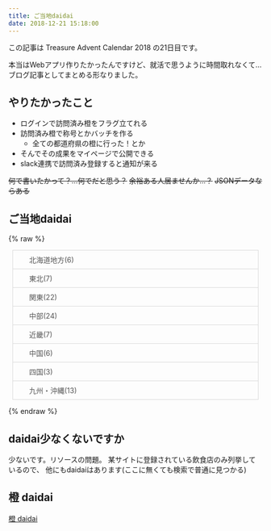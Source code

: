 ```yaml
---
title: ご当地daidai
date: 2018-12-21 15:18:00
---
```

この記事は Treasure Advent Calendar 2018 の21日目です。

本当はWebアプリ作りたかったんですけど、就活で思うように時間取れなくて…
ブログ記事としてまとめる形なりました。

## やりたかったこと
- ログインで訪問済み橙をフラグ立てれる
- 訪問済み橙で称号とかバッチを作る
	- 全ての都道府県の橙に行った！とか
- そんでその成果をマイページで公開できる
- slack連携で訪問済み登録すると通知が来る

~~何で書いたかって？…何でだと思う？~~
~~余裕ある人居ませんか…？~~
~~JSONデータならある~~

## ご当地daidai

{% raw %}

<style>
.post-content>ul.daidai-list,.post-content>ul.daidai-list ul{padding-left:0;}
.post-content>ul.daidai-list li:before{display:none;}
.daidai-list *{margin:0;padding:0;}
.oc-list{list-style-type:none;margin:.5rem!important;border:1px solid #d9d9d9;}
.oc-list>li{color:#555;}
.oc-list>li>ul{transition:all .3s ease;display:none;}
.oc-list-title{padding:.5rem;border:0px solid #d9d9d9;border-top-width:1px;cursor:pointer;}
.oc-list-title:hover{background-color:#f9f9f9;text-decoration:underline;}
.oc-list-title{position:relative;top:0;left:0;padding-left:2rem;}
.oc-list-title:before{content:"";display:block;position:absolute;top:50%;left:.5rem;transform:translateY(-50%);width:16px;height:16px;background:transparent url("{% endraw %}{% asset_path acc.svg %}{% raw %}") no-repeat;background-size:contain;transition:all .3s ease;}
.oc-list-title.visible:before{transform:translateY(-50%) rotateZ(90deg);}
.oc-list>li:first-child>.oc-list-title{border-top-width:0;}
.oc-list>li>ul.visible{display:block;}
.oc-list-title.visible{border-bottom-width:1px;}
.daidai-list,.daidai-list ul{list-style-type:none;padding-left:0;}
li.daidai:nth-child(odd){background-color:#fff9f0;}
.daidai{position:relative;top:0;left:0;min-height:10rem;padding:1rem;padding-left:12rem;}
.daidai .name{font-size:1.3rem;color:#e70;font-weight:bold;}
.daidai .yomi{font-size:.8rem;color:#aaa;}
.daidai .pict{position:absolute;top:1rem;left:1rem;width:10rem;height:10rem;}
.daidai .pict.aimg{background-size:cover;background-position:center center;}
.daidai .pict.bimg{background-color:#ddd;color:#999;font-size:1.3rem;text-align:center;line-height:10rem;}
.daidai .pict.bimg:after{content:"no image";}
.daidai .tel,.daidai .address{font-size:.8rem;}
.daidai .address a{color:#e70;text-decoration:underline;}
.daidai .address a:hover{color:#f80;}
.daidai .genre{display:flex;flex-wrap:wrap;}
.daidai .genre>li:first-child{margin-left:0;}
.daidai .genre>li{display:block;background-color:#0a6;color:#fff;padding:.1em .4em;margin:.2em;border-radius:.2em;}
@media screen and (max-width:30rem)  {
.daidai{padding-left:1rem;}
.daidai .pict{position:static;width:100%;}
}
</style>
</head>
<body>
<ul class="oc-list daidai-list">
	<li><div class="oc-list-title">北海道地方(6)</div>
		<ul class="oc-list">
			<li><div class="oc-list-title">北海道(6)</div>
				<ul>
					<li class="daidai">
						<p class="pict bimg"></p>
						<p class="name">スパイス&amp;ラーメン 橙 オレンジ</p>
						<p class="yomi">スパイスアンドラーメンオレンジ</p>
						<p class="address"><a href="https://maps.google.co.jp/maps?q=%E5%8C%97%E6%B5%B7%E9%81%93%E6%9C%AD%E5%B9%8C%E5%B8%82%E6%9D%B1%E5%8C%BA%20%E6%9D%B1%E8%8B%97%E7%A9%82%E5%85%AD%E6%9D%A12-13-2%20%E3%82%B0%E3%83%A9%E3%83%B3%E3%83%89%E3%83%9E%E3%83%B3%E3%82%B7%E3%83%A7%E3%83%B31F%E3%80%80%E3%82%B9%E3%83%91%E3%82%A4%E3%82%B9%26%E3%83%A9%E3%83%BC%E3%83%A1%E3%83%B3%20%E6%A9%99%20%E3%82%AA%E3%83%AC%E3%83%B3%E3%82%B8">北海道札幌市東区 東苗穂六条2-13-2 グランドマンション1F</a></p>
						<p class="tel">090-3018-5029</p>
						<ul class="genre">
							<li>ラーメン</li>
						</ul>
					</li>
					<li class="daidai">
						<p class="pict aimg" style="background-image:url('https://uds.gnst.jp/rest/img/8556fzey0000/s_0056.jpg')"></p>
						<p class="name">橙台 本店</p>
						<p class="yomi">ダイダイ ホンテン</p>
						<p class="address"><a href="https://maps.google.co.jp/maps?q=%E5%8C%97%E6%B5%B7%E9%81%93%E6%9C%AD%E5%B9%8C%E5%B8%82%E4%B8%AD%E5%A4%AE%E5%8C%BA%E5%8D%974%E6%9D%A1%E8%A5%BF2%20%E3%83%80%E3%82%A4%E3%83%A1%E3%83%83%E3%82%AF%E3%82%B9%E4%BA%94%E7%95%AA%E9%A4%A8%E3%83%93%E3%83%AB5F%E3%80%80%E6%A9%99%E5%8F%B0%20%E6%9C%AC%E5%BA%97">北海道札幌市中央区南4条西2 ダイメックス五番館ビル5F</a></p>
						<p class="tel">011-552-0008</p>
						<ul class="genre">
							<li>中華料理</li>
							<li>西洋各国料理</li>
							<li>居酒屋、ビアホール</li>
						</ul>
					</li>
					<li class="daidai">
						<p class="pict bimg"></p>
						<p class="name">橙</p>
						<p class="yomi">ダイダイ</p>
						<p class="address"><a href="https://maps.google.co.jp/maps?q=%E5%8C%97%E6%B5%B7%E9%81%93%E5%BA%83%E5%B0%BE%E9%83%A1%E5%A4%A7%E6%A8%B9%E7%94%BA%EF%BC%91%E6%9D%A1%E9%80%9A%EF%BC%92%EF%BC%98%E3%80%80%E6%A9%99">北海道広尾郡大樹町１条通２８</a></p>
						<p class="tel">01558-8-7273</p>
						<ul class="genre">
							<li>日本料理</li>
							<li>和食（その他）</li>
						</ul>
					</li>
					<li class="daidai">
						<p class="pict bimg"></p>
						<p class="name">カフェ橙</p>
						<p class="yomi">カフェダイダイ</p>
						<p class="address"><a href="https://maps.google.co.jp/maps?q=%E5%8C%97%E6%B5%B7%E9%81%93%E5%BA%83%E5%B0%BE%E9%83%A1%E5%A4%A7%E6%A8%B9%E7%94%BA%E5%AD%97%E6%99%A9%E6%88%90%EF%BC%92%EF%BC%97%EF%BC%94%E2%88%92%EF%BC%92%E3%80%80%E3%82%AB%E3%83%95%E3%82%A7%E6%A9%99">北海道広尾郡大樹町字晩成２７４−２</a></p>
						<p class="tel">01558-7-8008</p>
						<ul class="genre">
							<li>カフェ</li>
							<li>喫茶店</li>
						</ul>
					</li>
					<li class="daidai">
						<p class="pict bimg"></p>
						<p class="name">橙ヤ東光店</p>
						<p class="yomi">ダイダイヤトウコウテン</p>
						<p class="address"><a href="https://maps.google.co.jp/maps?q=%E5%8C%97%E6%B5%B7%E9%81%93%E6%97%AD%E5%B7%9D%E5%B8%82%E6%9D%B1%E5%85%89%EF%BC%96%E6%9D%A1%EF%BC%91%E4%B8%81%E7%9B%AE%EF%BC%93%E2%88%92%EF%BC%98%E3%80%80%E6%A9%99%E3%83%A4%E6%9D%B1%E5%85%89%E5%BA%97">北海道旭川市東光６条１丁目３−８</a></p>
						<p class="tel">0166-34-8665</p>
						<ul class="genre">
							<li>ラーメン</li>
						</ul>
					</li>
					<li class="daidai">
						<p class="pict bimg"></p>
						<p class="name">橙ヤ札幌伏古店</p>
						<p class="yomi">ダイダイヤサッポロフシコテン</p>
						<p class="address"><a href="https://maps.google.co.jp/maps?q=%E5%8C%97%E6%B5%B7%E9%81%93%E6%9C%AD%E5%B9%8C%E5%B8%82%E6%9D%B1%E5%8C%BA%E4%BC%8F%E5%8F%A4%EF%BC%92%E6%9D%A1%EF%BC%93%E4%B8%81%E7%9B%AE%EF%BC%93%E2%88%92%EF%BC%91%EF%BC%90%E3%80%80%E6%A9%99%E3%83%A4%E6%9C%AD%E5%B9%8C%E4%BC%8F%E5%8F%A4%E5%BA%97">北海道札幌市東区伏古２条３丁目３−１０</a></p>
						<p class="tel">011-789-3737</p>
						<ul class="genre">
							<li>ラーメン</li>
						</ul>
					</li>
				</ul>
			</li>
		</ul>
	</li>
	<li><div class="oc-list-title">東北(7)</div>
		<ul class="oc-list">
			<li><div class="oc-list-title">青森県(3)</div>
				<ul>
					<li class="daidai">
						<p class="pict bimg"></p>
						<p class="name">オレンジ（橙）</p>
						<p class="yomi">オレンジ</p>
						<p class="address"><a href="https://maps.google.co.jp/maps?q=%E9%9D%92%E6%A3%AE%E7%9C%8C%E5%B9%B3%E5%B7%9D%E5%B8%82%E6%9F%8F%E6%9C%A8%E7%94%BA%E8%97%A4%E5%B1%B1%EF%BC%91%EF%BC%95%E2%88%92%EF%BC%92%E3%80%80%E3%82%AA%E3%83%AC%E3%83%B3%E3%82%B8%EF%BC%88%E6%A9%99%EF%BC%89">青森県平川市柏木町藤山１５−２</a></p>
						<p class="tel">0172-44-1266</p>
						<ul class="genre">
							<li>和風居酒屋</li>
						</ul>
					</li>
					<li class="daidai">
						<p class="pict bimg"></p>
						<p class="name">Ｂｉｓｔｒｏ橙</p>
						<p class="yomi">ビストロダイダイ</p>
						<p class="address"><a href="https://maps.google.co.jp/maps?q=%E9%9D%92%E6%A3%AE%E7%9C%8C%E9%9D%92%E6%A3%AE%E5%B8%82%E5%AE%89%E6%96%B9%EF%BC%91%E4%B8%81%E7%9B%AE%EF%BC%91%EF%BC%91%E2%88%92%EF%BC%91%EF%BC%90%E3%80%80%EF%BC%A2%EF%BD%89%EF%BD%93%EF%BD%94%EF%BD%92%EF%BD%8F%E6%A9%99">青森県青森市安方１丁目１１−１０</a></p>
						<p class="tel">017-722-6772</p>
						<ul class="genre">
							<li>フランス料理（フレンチ）</li>
						</ul>
					</li>
					<li class="daidai">
						<p class="pict bimg"></p>
						<p class="name">麺食堂・代々</p>
						<p class="yomi">メンショクドウダイダイ</p>
						<p class="address"><a href="https://maps.google.co.jp/maps?q=%E9%9D%92%E6%A3%AE%E7%9C%8C%E5%85%AB%E6%88%B8%E5%B8%82%E5%9F%8E%E4%B8%8B%EF%BC%92%E4%B8%81%E7%9B%AE%EF%BC%91%E2%88%92%EF%BC%94%E3%80%80%E9%BA%BA%E9%A3%9F%E5%A0%82%E3%83%BB%E4%BB%A3%E3%80%85">青森県八戸市城下２丁目１−４</a></p>
						<p class="tel">0178-51-6040</p>
						<ul class="genre">
							<li>ラーメン</li>
						</ul>
					</li>
				</ul>
			</li>
			<li><div class="oc-list-title">岩手県(1)</div>
				<ul>
					<li class="daidai">
						<p class="pict bimg"></p>
						<p class="name">だいだい</p>
						<p class="yomi">ダイダイ</p>
						<p class="address"><a href="https://maps.google.co.jp/maps?q=%E5%B2%A9%E6%89%8B%E7%9C%8C%E8%8A%B1%E5%B7%BB%E5%B8%82%E5%8F%8C%E8%91%89%E7%94%BA%EF%BC%99%EF%BC%92%E2%88%92%EF%BC%91%E3%80%80%E3%81%A0%E3%81%84%E3%81%A0%E3%81%84">岩手県花巻市双葉町９２−１</a></p>
						<p class="tel">0198-24-2077</p>
						<ul class="genre">
							<li>割ぽう</li>
						</ul>
					</li>
				</ul>
			</li>
			<li><div class="oc-list-title">宮城県(1)</div>
				<ul>
					<li class="daidai">
						<p class="pict bimg"></p>
						<p class="name">ＣＡＦＥ橙</p>
						<p class="yomi">カフェダイダイ</p>
						<p class="address"><a href="https://maps.google.co.jp/maps?q=%E5%AE%AE%E5%9F%8E%E7%9C%8C%E6%9F%B4%E7%94%B0%E9%83%A1%E6%9F%B4%E7%94%B0%E7%94%BA%E8%A5%BF%E8%88%B9%E8%BF%AB%EF%BC%91%E4%B8%81%E7%9B%AE%EF%BC%98%E2%88%92%EF%BC%95%EF%BC%98%E3%80%80%EF%BC%A3%EF%BC%A1%EF%BC%A6%EF%BC%A5%E6%A9%99">宮城県柴田郡柴田町西船迫１丁目８−５８</a></p>
						<p class="tel">0224-86-4244</p>
						<ul class="genre">
							<li>カフェ</li>
						</ul>
					</li>
				</ul>
			</li>
			<li><div class="oc-list-title">福島県(2)</div>
				<ul>
					<li class="daidai">
						<p class="pict bimg"></p>
						<p class="name">だいだい</p>
						<p class="yomi">ダイダイ</p>
						<p class="address"><a href="https://maps.google.co.jp/maps?q=%E7%A6%8F%E5%B3%B6%E7%9C%8C%E7%A6%8F%E5%B3%B6%E5%B8%82%E7%BD%AE%E8%B3%9C%E7%94%BA%EF%BC%92%E2%88%92%EF%BC%91%EF%BC%97%E3%80%80%E3%81%A0%E3%81%84%E3%81%A0%E3%81%84">福島県福島市置賜町２−１７</a></p>
						<p class="tel">024-522-5597</p>
						<ul class="genre">
							<li>和風居酒屋</li>
						</ul>
					</li>
					<li class="daidai">
						<p class="pict bimg"></p>
						<p class="name">橙家</p>
						<p class="yomi">ダイダイヤ</p>
						<p class="address"><a href="https://maps.google.co.jp/maps?q=%E7%A6%8F%E5%B3%B6%E7%9C%8C%E9%83%A1%E5%B1%B1%E5%B8%82%E6%A1%91%E9%87%8E%EF%BC%94%E4%B8%81%E7%9B%AE%EF%BC%99%E2%88%92%EF%BC%91%EF%BC%90%E3%80%80%E6%A9%99%E5%AE%B6">福島県郡山市桑野４丁目９−１０</a></p>
						<p class="tel">024-973-5729</p>
						<ul class="genre">
							<li>和風居酒屋</li>
						</ul>
					</li>
				</ul>
			</li>
		</ul>
	</li>
	<li><div class="oc-list-title">関東(22)</div>
		<ul class="oc-list">
			<li><div class="oc-list-title">茨城県(1)</div>
				<ul>
					<li class="daidai">
						<p class="pict bimg"></p>
						<p class="name">橙や</p>
						<p class="yomi">ダイダイヤ</p>
						<p class="address"><a href="https://maps.google.co.jp/maps?q=%E8%8C%A8%E5%9F%8E%E7%9C%8C%E9%BE%8D%E3%82%B1%E5%B4%8E%E5%B8%82%E4%B9%85%E4%BF%9D%E5%8F%B0%EF%BC%91%E4%B8%81%E7%9B%AE%EF%BC%91%E2%88%92%EF%BC%91%EF%BC%91%E3%80%80%E6%A9%99%E3%82%84">茨城県龍ケ崎市久保台１丁目１−１１</a></p>
						<p class="tel">0297-65-5111</p>
						<ul class="genre">
							<li>焼き鳥</li>
						</ul>
					</li>
				</ul>
			</li>
			<li><div class="oc-list-title">栃木県(1)</div>
				<ul>
					<li class="daidai">
						<p class="pict aimg" style="background-image:url('https://uds.gnst.jp/rest/img/ch4wrdhj0000/s_0n8n.jpg')"></p>
						<p class="name">和食 さかな処 だいだい</p>
						<p class="yomi">ワショクサカナトコロダイダイ</p>
						<p class="address"><a href="https://maps.google.co.jp/maps?q=%E6%A0%83%E6%9C%A8%E7%9C%8C%E5%AE%87%E9%83%BD%E5%AE%AE%E5%B8%82%E9%A7%85%E5%89%8D%E9%80%9A%E3%82%8A3-2-3%201F%E3%80%80%E5%92%8C%E9%A3%9F%20%E3%81%95%E3%81%8B%E3%81%AA%E5%87%A6%20%E3%81%A0%E3%81%84%E3%81%A0%E3%81%84">栃木県宇都宮市駅前通り3-2-3 1F</a></p>
						<p class="tel">028-634-5211</p>
						<ul class="genre">
							<li>居酒屋、ビアホール</li>
							<li>海鮮料理</li>
							<li>握り寿司</li>
							<li>郷土料理</li>
						</ul>
					</li>
				</ul>
			</li>
			<li><div class="oc-list-title">群馬県(2)</div>
				<ul>
					<li class="daidai">
						<p class="pict bimg"></p>
						<p class="name">橙‐ｄａｉｄａｉ</p>
						<p class="yomi">ダイダイダイダイ</p>
						<p class="address"><a href="https://maps.google.co.jp/maps?q=%E7%BE%A4%E9%A6%AC%E7%9C%8C%E6%B8%8B%E5%B7%9D%E5%B8%82%E7%9F%B3%E5%8E%9F%EF%BC%91%EF%BC%94%EF%BC%93%E2%88%92%EF%BC%96%E3%80%80%E6%A9%99%E2%80%90%EF%BD%84%EF%BD%81%EF%BD%89%EF%BD%84%EF%BD%81%EF%BD%89">群馬県渋川市石原１４３−６</a></p>
						<p class="tel">0279-30-3022</p>
						<ul class="genre">
							<li>和風居酒屋</li>
						</ul>
					</li>
					<li class="daidai">
						<p class="pict bimg"></p>
						<p class="name">ダイニング＆カフェ橙</p>
						<p class="yomi">ダイニングアンドカフェダイダイ</p>
						<p class="address"><a href="https://maps.google.co.jp/maps?q=%E7%BE%A4%E9%A6%AC%E7%9C%8C%E5%A4%AA%E7%94%B0%E5%B8%82%E6%96%B0%E9%87%8E%E7%94%BA%EF%BC%91%EF%BC%92%EF%BC%95%EF%BC%90%E2%88%92%EF%BC%91%E3%80%80%E3%83%80%E3%82%A4%E3%83%8B%E3%83%B3%E3%82%B0%EF%BC%86%E3%82%AB%E3%83%95%E3%82%A7%E6%A9%99">群馬県太田市新野町１２５０−１</a></p>
						<p class="tel">0276-32-3055</p>
						<ul class="genre">
							<li>洋食（その他）</li>
							<li>カフェ</li>
						</ul>
					</li>
				</ul>
			</li>
			<li><div class="oc-list-title">埼玉県(2)</div>
				<ul>
					<li class="daidai">
						<p class="pict aimg" style="background-image:url('https://uds.gnst.jp/rest/img/87vsvu7w0000/s_0007.jpg')"></p>
						<p class="name">創作酒場 橙や</p>
						<p class="yomi">ソウサクサカバダイダイヤ</p>
						<p class="address"><a href="https://maps.google.co.jp/maps?q=%E5%9F%BC%E7%8E%89%E7%9C%8C%E6%B7%B1%E8%B0%B7%E5%B8%82%E8%A5%BF%E5%B3%B6%E7%94%BA2-4-8%E3%80%80%E5%89%B5%E4%BD%9C%E9%85%92%E5%A0%B4%20%E6%A9%99%E3%82%84">埼玉県深谷市西島町2-4-8</a></p>
						<p class="tel">048-571-0862</p>
						<ul class="genre">
							<li>居酒屋、ビアホール</li>
							<li>鍋料理</li>
							<li>焼き鳥</li>
							<li>創作料理</li>
						</ul>
					</li>
					<li class="daidai">
						<p class="pict bimg"></p>
						<p class="name">橙</p>
						<p class="yomi">ダイダイ</p>
						<p class="address"><a href="https://maps.google.co.jp/maps?q=%E5%9F%BC%E7%8E%89%E7%9C%8C%E7%86%8A%E8%B0%B7%E5%B8%82%E9%AB%98%E6%9F%B3%EF%BC%91%EF%BC%90%E2%88%92%EF%BC%91%E3%80%80%E6%A9%99">埼玉県熊谷市高柳１０−１</a></p>
						<p class="tel">048-531-2888</p>
						<ul class="genre">
							<li>ふぐ料理</li>
							<li>日本料理</li>
						</ul>
					</li>
				</ul>
			</li>
			<li><div class="oc-list-title">千葉県(1)</div>
				<ul>
					<li class="daidai">
						<p class="pict bimg"></p>
						<p class="name">お食事橙季</p>
						<p class="yomi">オシヨクジトキ</p>
						<p class="address"><a href="https://maps.google.co.jp/maps?q=%E5%8D%83%E8%91%89%E7%9C%8C%E9%95%B7%E7%94%9F%E9%83%A1%E9%95%B7%E5%8D%97%E7%94%BA%E8%8C%97%E8%8D%B7%E6%B2%A2%EF%BC%94%EF%BC%90%EF%BC%90%E2%88%92%EF%BC%91%E3%80%80%E3%81%8A%E9%A3%9F%E4%BA%8B%E6%A9%99%E5%AD%A3">千葉県長生郡長南町茗荷沢４００−１</a></p>
						<p class="tel">0475-46-3511</p>
						<ul class="genre">
							<li>ラーメン</li>
						</ul>
					</li>
				</ul>
			</li>
			<li><div class="oc-list-title">東京都(9)</div>
				<ul>
					<li class="daidai">
						<p class="pict bimg"></p>
						<p class="name">橙</p>
						<p class="yomi">ダイダイ</p>
						<p class="address"><a href="https://maps.google.co.jp/maps?q=%E6%9D%B1%E4%BA%AC%E9%83%BD%E4%B8%AD%E5%A4%AE%E5%8C%BA%E9%8A%80%E5%BA%A7%EF%BC%91%E4%B8%81%E7%9B%AE%EF%BC%92%EF%BC%90%E2%88%92%EF%BC%95%E3%80%80%E6%A9%99">東京都中央区銀座１丁目２０−５</a></p>
						<p class="tel">03-3564-9274</p>
						<ul class="genre">
							<li>和風居酒屋</li>
						</ul>
					</li>
					<li class="daidai">
						<p class="pict bimg"></p>
						<p class="name">橙家 新宿店</p>
						<p class="yomi">undefined</p>
						<p class="address"><a href="https://maps.google.co.jp/maps?q=%E6%9D%B1%E4%BA%AC%E9%83%BD%E6%96%B0%E5%AE%BF%E5%8C%BA%E6%96%B0%E5%AE%BF3-37-12%20%E6%96%B0%E5%AE%BFNOWA%E3%83%93%E3%83%AB3F%E3%80%80%E6%A9%99%E5%AE%B6%20%E6%96%B0%E5%AE%BF%E5%BA%97">東京都新宿区新宿3-37-12 新宿NOWAビル3F</a></p>
						<p class="tel">03-5362-7173</p>
						<ul class="genre">
							<li>日本料理</li>
						</ul>
					</li>
					<li class="daidai">
						<p class="pict bimg"></p>
						<p class="name">橙や 小平別館</p>
						<p class="yomi">ダイダイヤ コダイラベッカン</p>
						<p class="address"><a href="https://maps.google.co.jp/maps?q=%E6%9D%B1%E4%BA%AC%E9%83%BD%E5%B0%8F%E5%B9%B3%E5%B8%82%E7%BE%8E%E5%9C%92%E7%94%BA3-31-28%E3%80%80%E6%A9%99%E3%82%84%20%E5%B0%8F%E5%B9%B3%E5%88%A5%E9%A4%A8">東京都小平市美園町3-31-28</a></p>
						<p class="tel">042-202-8887</p>
						<ul class="genre">
							<li>会席料理</li>
							<li>握り寿司</li>
							<li>居酒屋、ビアホール</li>
						</ul>
					</li>
					<li class="daidai">
						<p class="pict aimg" style="background-image:url('https://uds.gnst.jp/rest/img/huk6ch2y0000/s_009a.jpg')"></p>
						<p class="name">橙や 小平本店</p>
						<p class="yomi">ダイダイヤ コダイラホンテン</p>
						<p class="address"><a href="https://maps.google.co.jp/maps?q=%E6%9D%B1%E4%BA%AC%E9%83%BD%E5%B0%8F%E5%B9%B3%E5%B8%82%E7%BE%8E%E5%9C%92%E7%94%BA2-2-8%E3%80%80%E6%A9%99%E3%82%84%20%E5%B0%8F%E5%B9%B3%E6%9C%AC%E5%BA%97">東京都小平市美園町2-2-8</a></p>
						<p class="tel">042-343-0480</p>
						<ul class="genre">
							<li>会席料理</li>
							<li>居酒屋、ビアホール</li>
						</ul>
					</li>
					<li class="daidai">
						<p class="pict bimg"></p>
						<p class="name">和献酒彩 橙凛</p>
						<p class="yomi">ワコンサイサイトウリン</p>
						<p class="address"><a href="https://maps.google.co.jp/maps?q=%E6%9D%B1%E4%BA%AC%E9%83%BD%E4%B8%AD%E5%A4%AE%E5%8C%BA%20%E6%97%A5%E6%9C%AC%E6%A9%8B%E5%B0%8F%E4%BC%9D%E9%A6%AC%E7%94%BA16-12%20%E5%B1%B1%E7%A7%80%E3%83%93%E3%83%AB1F%E3%80%80%E5%92%8C%E7%8C%AE%E9%85%92%E5%BD%A9%20%E6%A9%99%E5%87%9B">東京都中央区 日本橋小伝馬町16-12 山秀ビル1F</a></p>
						<p class="tel">03-3662-9119</p>
						<ul class="genre">
							<li>和食</li>
							<li>居酒屋、ビアホール</li>
						</ul>
					</li>
					<li class="daidai">
						<p class="pict aimg" style="background-image:url('https://uds.gnst.jp/rest/img/p54gakct0000/s_0n6a.jpg')"></p>
						<p class="name">橙や 滝山店</p>
						<p class="yomi">ダイダイヤ タキヤマテン</p>
						<p class="address"><a href="https://maps.google.co.jp/maps?q=%E6%9D%B1%E4%BA%AC%E9%83%BD%E6%9D%B1%E4%B9%85%E7%95%99%E7%B1%B3%E5%B8%82%E6%BB%9D%E5%B1%B14-1-40%E3%80%80%E6%A9%99%E3%82%84%20%E6%BB%9D%E5%B1%B1%E5%BA%97">東京都東久留米市滝山4-1-40</a></p>
						<p class="tel">042-470-1554</p>
						<ul class="genre">
							<li>バー</li>
							<li>和食</li>
							<li>天ぷら、揚げ物</li>
							<li>うどん</li>
							<li>居酒屋、ビアホール</li>
						</ul>
					</li>
					<li class="daidai">
						<p class="pict bimg"></p>
						<p class="name">橙</p>
						<p class="yomi">ダイダイ</p>
						<p class="address"><a href="https://maps.google.co.jp/maps?q=%E6%9D%B1%E4%BA%AC%E9%83%BD%E5%8C%97%E5%8C%BA%E4%B8%AD%E9%87%8C%EF%BC%92%E4%B8%81%E7%9B%AE%EF%BC%92%E2%88%92%EF%BC%91%E3%80%80%E6%A9%99">東京都北区中里２丁目２−１</a></p>
						<p class="tel">03-3918-8223</p>
						<ul class="genre">
							<li>和風居酒屋</li>
						</ul>
					</li>
					<li class="daidai">
						<p class="pict aimg" style="background-image:url('https://uds.gnst.jp/rest/img/m1dvh02b0000/s_0n5i.jpg')"></p>
						<p class="name">鉄板居酒屋 もんじゃ だいだい</p>
						<p class="yomi">テッパンイザカヤモンジャダイダイ</p>
						<p class="address"><a href="https://maps.google.co.jp/maps?q=%E6%9D%B1%E4%BA%AC%E9%83%BD%E6%B1%9F%E6%9D%B1%E5%8C%BA%E9%AB%98%E6%A9%8B2-3%20%E6%B1%A0%E7%94%B0%E3%83%93%E3%83%AB1F%E3%80%80%E9%89%84%E6%9D%BF%E5%B1%85%E9%85%92%E5%B1%8B%20%E3%82%82%E3%82%93%E3%81%98%E3%82%83%20%E3%81%A0%E3%81%84%E3%81%A0%E3%81%84">東京都江東区高橋2-3 池田ビル1F</a></p>
						<p class="tel">03-5625-3070</p>
						<ul class="genre">
							<li>居酒屋、ビアホール</li>
							<li>鉄板焼き</li>
							<li>お好み焼き、たこ焼き</li>
							<li>もんじゃ焼き</li>
						</ul>
					</li>
					<li class="daidai">
						<p class="pict aimg" style="background-image:url('https://uds.gnst.jp/rest/img/hhc7t2bw0000/s_0n94.jpg')"></p>
						<p class="name">橙や 小平南口店</p>
						<p class="yomi">ダイダイヤ コダイラミナミグチテン</p>
						<p class="address"><a href="https://maps.google.co.jp/maps?q=%E6%9D%B1%E4%BA%AC%E9%83%BD%E5%B0%8F%E5%B9%B3%E5%B8%82%E7%BE%8E%E5%9C%92%E7%94%BA1-8-1%20%E3%83%AB%E3%83%8D%E3%82%BB%E3%83%96%E3%83%B3106%E3%80%80%E6%A9%99%E3%82%84%20%E5%B0%8F%E5%B9%B3%E5%8D%97%E5%8F%A3%E5%BA%97">東京都小平市美園町1-8-1 ルネセブン106</a></p>
						<p class="tel">042-207-9600</p>
						<ul class="genre">
							<li>居酒屋、ビアホール</li>
							<li>会席料理</li>
						</ul>
					</li>
					<li class="daidai">
						<p class="pict bimg"></p>
						<p class="name">橙 daidai</p>
						<p class="yomi">ダイダイダイダイ</p>
						<p class="address"><a href="https://maps.google.co.jp/maps?q=%E6%9D%B1%E4%BA%AC%E9%83%BD%E7%9B%AE%E9%BB%92%E5%8C%BA%20%E5%A4%A7%E6%A9%8B2-16-24%20%E4%B8%89%E5%8B%9D%E3%83%93%E3%83%AB1F%E3%80%80%E6%A9%99%20daidai">東京都目黒区 大橋2-16-24 三勝ビル1F</a></p>
						<p class="tel">03-5790-2528</p>
						<ul class="genre">
							<li>居酒屋、ビアホール</li>
						</ul>
					</li>
				</ul>
			</li>
			<li><div class="oc-list-title">神奈川県(6)</div>
				<ul>
					<li class="daidai">
						<p class="pict aimg" style="background-image:url('https://uds.gnst.jp/rest/img/12wvp9te0000/s_0n8q.jpg')"></p>
						<p class="name">橙家 横浜みなとみらい東急スクエア店</p>
						<p class="yomi">ダイダイヤ ヨコハマミナトミライトウキュウスクエアテン</p>
						<p class="address"><a href="https://maps.google.co.jp/maps?q=%E7%A5%9E%E5%A5%88%E5%B7%9D%E7%9C%8C%E6%A8%AA%E6%B5%9C%E5%B8%82%E8%A5%BF%E5%8C%BA%E3%81%BF%E3%81%AA%E3%81%A8%E3%81%BF%E3%82%89%E3%81%842-3-8%20%E3%81%BF%E3%81%AA%E3%81%A8%E3%81%BF%E3%82%89%E3%81%84%E6%9D%B1%E6%80%A5%E3%82%B9%E3%82%AF%E3%82%A8%E3%82%A23%204F%E3%80%80%E6%A9%99%E5%AE%B6%20%E6%A8%AA%E6%B5%9C%E3%81%BF%E3%81%AA%E3%81%A8%E3%81%BF%E3%82%89%E3%81%84%E6%9D%B1%E6%80%A5%E3%82%B9%E3%82%AF%E3%82%A8%E3%82%A2%E5%BA%97">神奈川県横浜市西区みなとみらい2-3-8 みなとみらい東急スクエア3 4F</a></p>
						<p class="tel">045-228-5035</p>
						<ul class="genre">
							<li>居酒屋、ビアホール</li>
							<li>ビアホール</li>
							<li>創作料理</li>
							<li>洋食</li>
							<li>会席料理</li>
							<li>海鮮料理</li>
							<li>握り寿司</li>
						</ul>
					</li>
					<li class="daidai">
						<p class="pict aimg" style="background-image:url('https://uds.gnst.jp/rest/img/537m4udx0000/s_0ncp.jpg')"></p>
						<p class="name">炭火焼鳥&amp;NOODLE 橙 藤沢店</p>
						<p class="yomi">スミビヤキトリアンドヌードルダイダイ フジサワテン</p>
						<p class="address"><a href="https://maps.google.co.jp/maps?q=%E7%A5%9E%E5%A5%88%E5%B7%9D%E7%9C%8C%E8%97%A4%E6%B2%A2%E5%B8%82%E5%8D%97%E8%97%A4%E6%B2%A23-3%20%E8%97%A4%E6%B2%A2%E5%B9%B3%E5%92%8C%E3%83%93%E3%83%AB2F%E3%80%80%E7%82%AD%E7%81%AB%E7%84%BC%E9%B3%A5%26NOODLE%20%E6%A9%99%20%E8%97%A4%E6%B2%A2%E5%BA%97">神奈川県藤沢市南藤沢3-3 藤沢平和ビル2F</a></p>
						<p class="tel">0466-54-8474</p>
						<ul class="genre">
							<li>居酒屋、ビアホール</li>
							<li>焼き鳥</li>
						</ul>
					</li>
					<li class="daidai">
						<p class="pict aimg" style="background-image:url('https://uds.gnst.jp/rest/img/r61eyur90000/s_008q.jpg')"></p>
						<p class="name">橙</p>
						<p class="yomi">ダイダイ</p>
						<p class="address"><a href="https://maps.google.co.jp/maps?q=%E7%A5%9E%E5%A5%88%E5%B7%9D%E7%9C%8C%E6%B5%B7%E8%80%81%E5%90%8D%E5%B8%82%E4%B8%AD%E5%A4%AE1-9-8%E3%80%80%E6%A9%99">神奈川県海老名市中央1-9-8</a></p>
						<p class="tel">046-232-1274</p>
						<ul class="genre">
							<li>懐石料理</li>
							<li>会席料理</li>
							<li>和食</li>
							<li>海鮮料理</li>
							<li>天ぷら、揚げ物</li>
							<li>うなぎ</li>
						</ul>
					</li>
					<li class="daidai">
						<p class="pict bimg"></p>
						<p class="name">話食屋 橙～dai-dai～</p>
						<p class="yomi">ワショクヤダイダイ</p>
						<p class="address"><a href="https://maps.google.co.jp/maps?q=%E7%A5%9E%E5%A5%88%E5%B7%9D%E7%9C%8C%E6%A8%AA%E6%B5%9C%E5%B8%82%E4%B8%AD%E5%8C%BA%20%E4%BD%8F%E5%90%89%E7%94%BA2-26%20%E6%B4%8B%E6%9C%8D%E4%BC%9A%E9%A4%A8%E3%83%93%E3%83%AB1F%E3%80%80%E8%A9%B1%E9%A3%9F%E5%B1%8B%20%E6%A9%99%EF%BD%9Edai-dai%EF%BD%9E">神奈川県横浜市中区 住吉町2-26 洋服会館ビル1F</a></p>
						<p class="tel">045-263-6905</p>
						<ul class="genre">
							<li>和食</li>
							<li>居酒屋、ビアホール</li>
						</ul>
					</li>
					<li class="daidai">
						<p class="pict bimg"></p>
						<p class="name">橙</p>
						<p class="yomi">ダイダイ</p>
						<p class="address"><a href="https://maps.google.co.jp/maps?q=%E7%A5%9E%E5%A5%88%E5%B7%9D%E7%9C%8C%E6%A8%AA%E6%B5%9C%E5%B8%82%E6%B8%AF%E5%8C%97%E5%8C%BA%E9%B3%A5%E5%B1%B1%E7%94%BA%EF%BC%99%EF%BC%92%EF%BC%99%E2%88%92%EF%BC%96%E3%80%80%E6%A9%99">神奈川県横浜市港北区鳥山町９２９−６</a></p>
						<p class="tel">045-628-9852</p>
						<ul class="genre">
							<li>和風居酒屋</li>
						</ul>
					</li>
					<li class="daidai">
						<p class="pict bimg"></p>
						<p class="name">中華料理・橙</p>
						<p class="yomi">チュウカリョウリダイダイ</p>
						<p class="address"><a href="https://maps.google.co.jp/maps?q=%E7%A5%9E%E5%A5%88%E5%B7%9D%E7%9C%8C%E7%A7%A6%E9%87%8E%E5%B8%82%E6%9F%B3%E7%94%BA%EF%BC%91%E4%B8%81%E7%9B%AE%EF%BC%91%EF%BC%93%E2%88%92%EF%BC%93%E3%80%80%E4%B8%AD%E8%8F%AF%E6%96%99%E7%90%86%E3%83%BB%E6%A9%99">神奈川県秦野市柳町１丁目１３−３</a></p>
						<p class="tel">0463-51-6877</p>
						<ul class="genre">
							<li>ラーメン</li>
							<li>中華料理</li>
						</ul>
					</li>
				</ul>
			</li>
		</ul>
	</li>
	<li><div class="oc-list-title">中部(24)</div>
		<ul class="oc-list">
			<li><div class="oc-list-title">長野県(3)</div>
				<ul>
					<li class="daidai">
						<p class="pict bimg"></p>
						<p class="name">焼き鳥＆ブルーズ・橙</p>
						<p class="yomi">ヤキトリアンドブルーズダイダイ</p>
						<p class="address"><a href="https://maps.google.co.jp/maps?q=%E9%95%B7%E9%87%8E%E7%9C%8C%E8%AB%8F%E8%A8%AA%E5%B8%82%E5%A4%A7%E6%89%8B%EF%BC%92%E4%B8%81%E7%9B%AE%EF%BC%97%E2%88%92%EF%BC%95%E3%80%80%E7%84%BC%E3%81%8D%E9%B3%A5%EF%BC%86%E3%83%96%E3%83%AB%E3%83%BC%E3%82%BA%E3%83%BB%E6%A9%99">長野県諏訪市大手２丁目７−５</a></p>
						<p class="tel">0266-52-5011</p>
						<ul class="genre">
							<li>焼き鳥</li>
							<li>和風居酒屋</li>
							<li>ライブハウス</li>
						</ul>
					</li>
					<li class="daidai">
						<p class="pict bimg"></p>
						<p class="name">中国菜・橙</p>
						<p class="yomi">チュウゴクサイダイダイ</p>
						<p class="address"><a href="https://maps.google.co.jp/maps?q=%E9%95%B7%E9%87%8E%E7%9C%8C%E4%B8%8A%E9%AB%98%E4%BA%95%E9%83%A1%E5%B0%8F%E5%B8%83%E6%96%BD%E7%94%BA%E5%A4%A7%E5%AD%97%E5%B0%8F%E5%B8%83%E6%96%BD%E4%BC%8A%E5%8B%A2%E7%94%BA%EF%BC%91%EF%BC%94%EF%BC%96%EF%BC%92%E3%80%80%E4%B8%AD%E5%9B%BD%E8%8F%9C%E3%83%BB%E6%A9%99">長野県上高井郡小布施町大字小布施伊勢町１４６２</a></p>
						<p class="tel">026-214-2989</p>
						<ul class="genre">
							<li>中華料理</li>
						</ul>
					</li>
					<li class="daidai">
						<p class="pict bimg"></p>
						<p class="name">橙宴</p>
						<p class="yomi">トウエン</p>
						<p class="address"><a href="https://maps.google.co.jp/maps?q=%E9%95%B7%E9%87%8E%E7%9C%8C%E9%95%B7%E9%87%8E%E5%B8%82%E9%87%91%E4%BA%95%E7%94%B0%EF%BC%96%E2%88%92%EF%BC%93%E3%80%80%E6%A9%99%E5%AE%B4">長野県長野市金井田６−３</a></p>
						<p class="tel">026-292-7929</p>
						<ul class="genre">
							<li>中華料理</li>
						</ul>
					</li>
				</ul>
			</li>
			<li><div class="oc-list-title">新潟県(3)</div>
				<ul>
					<li class="daidai">
						<p class="pict bimg"></p>
						<p class="name">浅乃橙</p>
						<p class="yomi">アサノダイダイ</p>
						<p class="address"><a href="https://maps.google.co.jp/maps?q=%E6%96%B0%E6%BD%9F%E7%9C%8C%E6%96%B0%E6%BD%9F%E5%B8%82%E5%8D%97%E5%8C%BA%E8%83%BD%E7%99%BB%EF%BC%92%E4%B8%81%E7%9B%AE%EF%BC%93%E2%88%92%EF%BC%91%EF%BC%91%E3%80%80%E6%B5%85%E4%B9%83%E6%A9%99">新潟県新潟市南区能登２丁目３−１１</a></p>
						<p class="tel">025-373-1161</p>
						<ul class="genre">
							<li>割ぽう</li>
						</ul>
					</li>
					<li class="daidai">
						<p class="pict aimg" style="background-image:url('https://uds.gnst.jp/rest/img/rvh2ns930000/s_0n9w.jpg')"></p>
						<p class="name">橙</p>
						<p class="yomi">ダイダイ</p>
						<p class="address"><a href="https://maps.google.co.jp/maps?q=%E6%96%B0%E6%BD%9F%E7%9C%8C%E5%8D%97%E9%AD%9A%E6%B2%BC%E5%B8%82%E5%85%AD%E6%97%A5%E7%94%BA105-1%20%E3%82%B5%E3%83%B3%E3%83%97%E3%83%A9%E3%82%B6%E3%83%93%E3%83%AB2F%E3%80%80%E6%A9%99">新潟県南魚沼市六日町105-1 サンプラザビル2F</a></p>
						<p class="tel">025-770-0208</p>
						<ul class="genre">
							<li>しゃぶしゃぶ</li>
							<li>居酒屋、ビアホール</li>
						</ul>
					</li>
					<li class="daidai">
						<p class="pict bimg"></p>
						<p class="name">橙</p>
						<p class="yomi">ダイダイ</p>
						<p class="address"><a href="https://maps.google.co.jp/maps?q=%E6%96%B0%E6%BD%9F%E7%9C%8C%E6%96%B0%E6%BD%9F%E5%B8%82%E4%B8%AD%E5%A4%AE%E5%8C%BA%E5%BC%81%E5%A4%A9%EF%BC%93%E4%B8%81%E7%9B%AE%EF%BC%92%E2%88%92%EF%BC%93%EF%BC%91%E3%80%80%E6%A9%99">新潟県新潟市中央区弁天３丁目２−３１</a></p>
						<p class="tel">025-288-1922</p>
						<ul class="genre">
							<li>和風居酒屋</li>
						</ul>
					</li>
				</ul>
			</li>
			<li><div class="oc-list-title">富山県(1)</div>
				<ul>
					<li class="daidai">
						<p class="pict bimg"></p>
						<p class="name">焼肉ダイダイ</p>
						<p class="yomi">ヤキニクダイダイ</p>
						<p class="address"><a href="https://maps.google.co.jp/maps?q=%E5%AF%8C%E5%B1%B1%E7%9C%8C%E9%AB%98%E5%B2%A1%E5%B8%82%E6%98%8E%E9%87%8E%E7%94%BA%EF%BC%93%E2%88%92%EF%BC%94%E3%80%80%E7%84%BC%E8%82%89%E3%83%80%E3%82%A4%E3%83%80%E3%82%A4">富山県高岡市明野町３−４</a></p>
						<p class="tel">0766-24-2989</p>
						<ul class="genre">
							<li>焼肉</li>
						</ul>
					</li>
				</ul>
			</li>
			<li><div class="oc-list-title">石川県(1)</div>
				<ul>
					<li class="daidai">
						<p class="pict aimg" style="background-image:url('https://uds.gnst.jp/rest/img/dmwa6wep0000/s_001i.jpg')"></p>
						<p class="name">だいだい</p>
						<p class="yomi">ダイダイ</p>
						<p class="address"><a href="https://maps.google.co.jp/maps?q=%E7%9F%B3%E5%B7%9D%E7%9C%8C%E9%87%91%E6%B2%A2%E5%B8%82%E7%89%87%E7%94%BA2-23-18%20%E7%89%87%E7%94%BA%E3%83%95%E3%83%AD%E3%83%B3%E3%83%86%E3%82%A3%E3%82%A2%E3%83%93%E3%83%AB1F%E3%80%80%E3%81%A0%E3%81%84%E3%81%A0%E3%81%84">石川県金沢市片町2-23-18 片町フロンティアビル1F</a></p>
						<p class="tel">076-234-3344</p>
						<ul class="genre">
							<li>握り寿司</li>
							<li>海鮮料理</li>
						</ul>
					</li>
				</ul>
			</li>
			<li><div class="oc-list-title">福井県(2)</div>
				<ul>
					<li class="daidai">
						<p class="pict bimg"></p>
						<p class="name">焼肉橙ＤＡＩＤＡＩ</p>
						<p class="yomi">ヤキニクダイダイダイダイ</p>
						<p class="address"><a href="https://maps.google.co.jp/maps?q=%E7%A6%8F%E4%BA%95%E7%9C%8C%E9%AF%96%E6%B1%9F%E5%B8%82%E7%86%8A%E7%94%B0%E7%94%BA%EF%BC%91%EF%BC%94%E2%88%92%EF%BC%91%E3%80%80%E7%84%BC%E8%82%89%E6%A9%99%EF%BC%A4%EF%BC%A1%EF%BC%A9%EF%BC%A4%EF%BC%A1%EF%BC%A9">福井県鯖江市熊田町１４−１</a></p>
						<p class="tel">0778-62-0423</p>
						<ul class="genre">
							<li>焼肉</li>
							<li>韓国料理、朝鮮料理</li>
						</ul>
					</li>
					<li class="daidai">
						<p class="pict bimg"></p>
						<p class="name">だいだい珈琲</p>
						<p class="yomi">ダイダイコーヒー</p>
						<p class="address"><a href="https://maps.google.co.jp/maps?q=%E7%A6%8F%E4%BA%95%E7%9C%8C%E7%A6%8F%E4%BA%95%E5%B8%82%E6%A0%84%E7%94%BA%EF%BC%91%EF%BC%94%E2%88%92%EF%BC%97%E3%80%80%E3%81%A0%E3%81%84%E3%81%A0%E3%81%84%E7%8F%88%E7%90%B2">福井県福井市栄町１４−７</a></p>
						<p class="tel">0776-89-1898</p>
						<ul class="genre">
							<li>カフェ</li>
						</ul>
					</li>
				</ul>
			</li>
			<li><div class="oc-list-title">静岡県(7)</div>
				<ul>
					<li class="daidai">
						<p class="pict aimg" style="background-image:url('https://uds.gnst.jp/rest/img/7vwp220c0000/s_0nbk.jpg')"></p>
						<p class="name">個室居酒屋 炭火焼きダイニング 橙橙(だいだい) 藤枝店</p>
						<p class="yomi">コシツイザカヤスミビヤキダイニング ダイダイフジエダテン</p>
						<p class="address"><a href="https://maps.google.co.jp/maps?q=%E9%9D%99%E5%B2%A1%E7%9C%8C%E8%97%A4%E6%9E%9D%E5%B8%82%E9%A7%85%E5%89%8D1-3-2%20%E9%A7%85%E5%89%8D%E4%BC%9A%E9%A4%A82F%E3%80%80%E5%80%8B%E5%AE%A4%E5%B1%85%E9%85%92%E5%B1%8B%20%E7%82%AD%E7%81%AB%E7%84%BC%E3%81%8D%E3%83%80%E3%82%A4%E3%83%8B%E3%83%B3%E3%82%B0%20%E6%A9%99%E6%A9%99(%E3%81%A0%E3%81%84%E3%81%A0%E3%81%84)%20%E8%97%A4%E6%9E%9D%E5%BA%97">静岡県藤枝市駅前1-3-2 駅前会館2F</a></p>
						<p class="tel">054-644-1618</p>
						<ul class="genre">
							<li>居酒屋、ビアホール</li>
						</ul>
					</li>
					<li class="daidai">
						<p class="pict aimg" style="background-image:url('https://uds.gnst.jp/rest/img/g1nbe47x0000/s_0n90.jpg')"></p>
						<p class="name">個室居酒屋 炭火焼きダイニング 橙橙(だいだい) 島田店</p>
						<p class="yomi">コシツイザカヤスミビヤキダイニング ダイダイシマダテン</p>
						<p class="address"><a href="https://maps.google.co.jp/maps?q=%E9%9D%99%E5%B2%A1%E7%9C%8C%E5%B3%B6%E7%94%B0%E5%B8%82%E6%97%A5%E4%B9%8B%E5%87%BA%E7%94%BA2-21%20%E3%81%A1%E3%81%95%E3%83%93%E3%83%AB2F%E3%80%80%E5%80%8B%E5%AE%A4%E5%B1%85%E9%85%92%E5%B1%8B%20%E7%82%AD%E7%81%AB%E7%84%BC%E3%81%8D%E3%83%80%E3%82%A4%E3%83%8B%E3%83%B3%E3%82%B0%20%E6%A9%99%E6%A9%99(%E3%81%A0%E3%81%84%E3%81%A0%E3%81%84)%20%E5%B3%B6%E7%94%B0%E5%BA%97">静岡県島田市日之出町2-21 ちさビル2F</a></p>
						<p class="tel">0547-37-0330</p>
						<ul class="genre">
							<li>居酒屋、ビアホール</li>
						</ul>
					</li>
					<li class="daidai">
						<p class="pict bimg"></p>
						<p class="name">居酒屋だいだいモール街店</p>
						<p class="yomi">イザカヤダイダイモールガイテン</p>
						<p class="address"><a href="https://maps.google.co.jp/maps?q=%E9%9D%99%E5%B2%A1%E7%9C%8C%E6%B5%9C%E6%9D%BE%E5%B8%82%E4%B8%AD%E5%8C%BA%E5%8D%83%E6%AD%B3%E7%94%BA%EF%BC%97%EF%BC%96%E2%88%92%EF%BC%93%E3%80%80%E5%B1%85%E9%85%92%E5%B1%8B%E3%81%A0%E3%81%84%E3%81%A0%E3%81%84%E3%83%A2%E3%83%BC%E3%83%AB%E8%A1%97%E5%BA%97">静岡県浜松市中区千歳町７６−３</a></p>
						<p class="tel">053-455-3446</p>
						<ul class="genre">
							<li>和風居酒屋</li>
						</ul>
					</li>
					<li class="daidai">
						<p class="pict bimg"></p>
						<p class="name">大大や</p>
						<p class="yomi">ダイダイヤ</p>
						<p class="address"><a href="https://maps.google.co.jp/maps?q=%E9%9D%99%E5%B2%A1%E7%9C%8C%E5%AF%8C%E5%A3%AB%E5%B8%82%E6%9D%BE%E5%B2%A1%EF%BC%91%EF%BC%91%EF%BC%90%EF%BC%94%E2%88%92%EF%BC%92%E3%80%80%E5%A4%A7%E5%A4%A7%E3%82%84">静岡県富士市松岡１１０４−２</a></p>
						<p class="tel">0545-62-6062</p>
						<ul class="genre">
							<li>バー</li>
							<li>和風居酒屋</li>
						</ul>
					</li>
					<li class="daidai">
						<p class="pict bimg"></p>
						<p class="name">橙橙</p>
						<p class="yomi">ダイダイ</p>
						<p class="address"><a href="https://maps.google.co.jp/maps?q=%E9%9D%99%E5%B2%A1%E7%9C%8C%E5%B3%B6%E7%94%B0%E5%B8%82%E6%97%A5%E4%B9%8B%E5%87%BA%E7%94%BA%EF%BC%92%E2%88%92%EF%BC%92%EF%BC%91%E3%80%80%E6%A9%99%E6%A9%99">静岡県島田市日之出町２−２１</a></p>
						<p class="tel">0547-37-0330</p>
						<ul class="genre">
							<li>和風居酒屋</li>
						</ul>
					</li>
					<li class="daidai">
						<p class="pict bimg"></p>
						<p class="name">だいだい</p>
						<p class="yomi">ダイダイ</p>
						<p class="address"><a href="https://maps.google.co.jp/maps?q=%E9%9D%99%E5%B2%A1%E7%9C%8C%E4%B8%89%E5%B3%B6%E5%B8%82%E4%B8%AD%E5%A4%AE%E7%94%BA%EF%BC%93%E2%88%92%EF%BC%98%E3%80%80%E3%81%A0%E3%81%84%E3%81%A0%E3%81%84">静岡県三島市中央町３−８</a></p>
						<p class="tel">055-976-2515</p>
						<ul class="genre">
							<li>割ぽう</li>
						</ul>
					</li>
					<li class="daidai">
						<p class="pict bimg"></p>
						<p class="name">橙家</p>
						<p class="yomi">ダイダイヤ</p>
						<p class="address"><a href="https://maps.google.co.jp/maps?q=%E9%9D%99%E5%B2%A1%E7%9C%8C%E9%9D%99%E5%B2%A1%E5%B8%82%E9%A7%BF%E6%B2%B3%E5%8C%BA%E4%B8%B8%E5%AD%90%E6%96%B0%E7%94%B0%EF%BC%92%EF%BC%94%EF%BC%96%E2%88%92%EF%BC%91%E3%80%80%E6%A9%99%E5%AE%B6">静岡県静岡市駿河区丸子新田２４６−１</a></p>
						<p class="tel">054-256-7447</p>
						<ul class="genre">
							<li>和風居酒屋</li>
						</ul>
					</li>
				</ul>
			</li>
			<li><div class="oc-list-title">愛知県(6)</div>
				<ul>
					<li class="daidai">
						<p class="pict bimg"></p>
						<p class="name">橙屋</p>
						<p class="yomi">ダイダイヤ</p>
						<p class="address"><a href="https://maps.google.co.jp/maps?q=%E6%84%9B%E7%9F%A5%E7%9C%8C%E5%90%8D%E5%8F%A4%E5%B1%8B%E5%B8%82%E4%B8%AD%E5%8C%BA%E9%8C%A6%EF%BC%92%E4%B8%81%E7%9B%AE%EF%BC%95%E2%88%92%EF%BC%93%EF%BC%91%E3%80%80%E6%A9%99%E5%B1%8B">愛知県名古屋市中区錦２丁目５−３１</a></p>
						<p class="tel">052-203-2388</p>
						<ul class="genre">
							<li>お好み焼き、たこ焼き</li>
							<li>鉄板焼き</li>
							<li>和風居酒屋</li>
						</ul>
					</li>
					<li class="daidai">
						<p class="pict bimg"></p>
						<p class="name">だいだい</p>
						<p class="yomi">ダイダイ</p>
						<p class="address"><a href="https://maps.google.co.jp/maps?q=%E6%84%9B%E7%9F%A5%E7%9C%8C%E5%90%8D%E5%8F%A4%E5%B1%8B%E5%B8%82%E5%A4%A9%E7%99%BD%E5%8C%BA%E5%8E%9F%EF%BC%91%E4%B8%81%E7%9B%AE%EF%BC%95%EF%BC%91%EF%BC%95%E3%80%80%E3%81%A0%E3%81%84%E3%81%A0%E3%81%84">愛知県名古屋市天白区原１丁目５１５</a></p>
						<p class="tel">052-806-2384</p>
						<ul class="genre">
							<li>和風居酒屋</li>
						</ul>
					</li>
					<li class="daidai">
						<p class="pict bimg"></p>
						<p class="name">赤橙</p>
						<p class="yomi">アカダイダイ</p>
						<p class="address"><a href="https://maps.google.co.jp/maps?q=%E6%84%9B%E7%9F%A5%E7%9C%8C%E6%B1%9F%E5%8D%97%E5%B8%82%20%E4%B8%8A%E5%A5%88%E8%89%AF%E7%94%BA%E7%B7%9113%20%E3%82%A8%E3%82%B3%E3%83%BC%E3%83%97%E3%83%A9%E3%82%B61F%E3%80%80%E8%B5%A4%E6%A9%99">愛知県江南市 上奈良町緑13 エコープラザ1F</a></p>
						<p class="tel">0587-56-3111</p>
						<ul class="genre">
							<li>ラーメン</li>
						</ul>
					</li>
					<li class="daidai">
						<p class="pict aimg" style="background-image:url('https://uds.gnst.jp/rest/img/h9yzcenj0000/s_00a0.jpg')"></p>
						<p class="name">酒創彩菜だいだい</p>
						<p class="yomi">シュソウサイサイダイダイ</p>
						<p class="address"><a href="https://maps.google.co.jp/maps?q=%E6%84%9B%E7%9F%A5%E7%9C%8C%E4%B8%80%E5%AE%AE%E5%B8%82%E6%9C%AC%E7%94%BA2-3-9%E3%80%80%E9%85%92%E5%89%B5%E5%BD%A9%E8%8F%9C%E3%81%A0%E3%81%84%E3%81%A0%E3%81%84">愛知県一宮市本町2-3-9</a></p>
						<p class="tel">0586-82-6226</p>
						<ul class="genre">
							<li>居酒屋、ビアホール</li>
							<li>海鮮料理</li>
							<li>バー</li>
							<li>焼酎バー</li>
							<li>豆腐料理</li>
						</ul>
					</li>
					<li class="daidai">
						<p class="pict bimg"></p>
						<p class="name">だいだいや浜道店</p>
						<p class="yomi">ダイダイヤハマミチテン</p>
						<p class="address"><a href="https://maps.google.co.jp/maps?q=%E6%84%9B%E7%9F%A5%E7%9C%8C%E8%B1%8A%E6%A9%8B%E5%B8%82%E6%B5%9C%E9%81%93%E7%94%BA%E5%AD%97%E6%B5%9C%E9%81%93%EF%BC%97%EF%BC%94%E3%80%80%E3%81%A0%E3%81%84%E3%81%A0%E3%81%84%E3%82%84%E6%B5%9C%E9%81%93%E5%BA%97">愛知県豊橋市浜道町字浜道７４</a></p>
						<p class="tel">0532-38-6007</p>
						<ul class="genre">
							<li>和風居酒屋</li>
						</ul>
					</li>
					<li class="daidai">
						<p class="pict bimg"></p>
						<p class="name">だいだいや駅西店</p>
						<p class="yomi">ダイダイヤエキニシテン</p>
						<p class="address"><a href="https://maps.google.co.jp/maps?q=%E6%84%9B%E7%9F%A5%E7%9C%8C%E8%B1%8A%E6%A9%8B%E5%B8%82%E7%99%BD%E6%B2%B3%E7%94%BA%EF%BC%94%EF%BC%90%E3%80%80%E3%81%A0%E3%81%84%E3%81%A0%E3%81%84%E3%82%84%E9%A7%85%E8%A5%BF%E5%BA%97">愛知県豊橋市白河町４０</a></p>
						<p class="tel">0532-32-6617</p>
						<ul class="genre">
							<li>和風居酒屋</li>
						</ul>
					</li>
				</ul>
			</li>
			<li><div class="oc-list-title">岐阜県(1)</div>
				<ul>
					<li class="daidai">
						<p class="pict bimg"></p>
						<p class="name">橙</p>
						<p class="yomi">ダイダイ</p>
						<p class="address"><a href="https://maps.google.co.jp/maps?q=%E5%B2%90%E9%98%9C%E7%9C%8C%E6%81%B5%E9%82%A3%E5%B8%82%E5%A4%A7%E4%BA%95%E7%94%BA%EF%BC%92%EF%BC%92%EF%BC%94%E2%88%92%EF%BC%92%E3%80%80%E6%A9%99">岐阜県恵那市大井町２２４−２</a></p>
						<p class="tel">0573-25-7118</p>
						<ul class="genre">
							<li>和風居酒屋</li>
						</ul>
					</li>
				</ul>
			</li>
		</ul>
	</li>
	<li><div class="oc-list-title">近畿(7)</div>
		<ul class="oc-list">
			<li><div class="oc-list-title">三重県(1)</div>
				<ul>
					<li class="daidai">
						<p class="pict bimg"></p>
						<p class="name">橙々屋</p>
						<p class="yomi">ダイダイヤ</p>
						<p class="address"><a href="https://maps.google.co.jp/maps?q=%E4%B8%89%E9%87%8D%E7%9C%8C%E6%B4%A5%E5%B8%82%E6%A0%84%E7%94%BA%EF%BC%93%E4%B8%81%E7%9B%AE%EF%BC%92%EF%BC%96%EF%BC%93%E3%80%80%E6%A9%99%E3%80%85%E5%B1%8B">三重県津市栄町３丁目２６３</a></p>
						<p class="tel">059-222-1313</p>
						<ul class="genre">
							<li>うどん</li>
							<li>そば</li>
							<li>天ぷら、揚げ物</li>
						</ul>
					</li>
				</ul>
			</li>
			<li><div class="oc-list-title">滋賀県(2)</div>
				<ul>
					<li class="daidai">
						<p class="pict bimg"></p>
						<p class="name">せんなり亭近江肉 橙</p>
						<p class="yomi">センナリテイオウミニクダイダイ</p>
						<p class="address"><a href="https://maps.google.co.jp/maps?q=%E6%BB%8B%E8%B3%80%E7%9C%8C%E9%95%B7%E6%B5%9C%E5%B8%82%20%E5%85%83%E6%B5%9C%E7%94%BA11-32%20%E9%BB%92%E5%A3%81%E3%82%B9%E3%82%AF%E3%82%A8%E3%82%A2%E5%86%85%E3%80%80%E3%81%9B%E3%82%93%E3%81%AA%E3%82%8A%E4%BA%AD%E8%BF%91%E6%B1%9F%E8%82%89%20%E6%A9%99">滋賀県長浜市 元浜町11-32 黒壁スクエア内</a></p>
						<p class="tel">0749-62-0329</p>
						<ul class="genre">
							<li>串焼き</li>
							<li>すき焼き</li>
							<li>懐石料理</li>
						</ul>
					</li>
					<li class="daidai">
						<p class="pict bimg"></p>
						<p class="name">せんなり亭近江肉橙</p>
						<p class="yomi">センナリテイオウミニクダイダイ</p>
						<p class="address"><a href="https://maps.google.co.jp/maps?q=%E6%BB%8B%E8%B3%80%E7%9C%8C%E9%95%B7%E6%B5%9C%E5%B8%82%E5%85%83%E6%B5%9C%E7%94%BA%EF%BC%91%EF%BC%91%E2%88%92%EF%BC%93%EF%BC%92%E3%80%80%E3%81%9B%E3%82%93%E3%81%AA%E3%82%8A%E4%BA%AD%E8%BF%91%E6%B1%9F%E8%82%89%E6%A9%99">滋賀県長浜市元浜町１１−３２</a></p>
						<p class="tel">0749-62-0329</p>
						<ul class="genre">
							<li>しゃぶしゃぶ</li>
							<li>すき焼き</li>
							<li>ステーキ、ハンバーグ</li>
						</ul>
					</li>
				</ul>
			</li>
			<li><div class="oc-list-title">大阪府(1)</div>
				<ul>
					<li class="daidai">
						<p class="pict bimg"></p>
						<p class="name">だいだい</p>
						<p class="yomi">ダイダイ</p>
						<p class="address"><a href="https://maps.google.co.jp/maps?q=%E5%A4%A7%E9%98%AA%E5%BA%9C%E5%A4%A7%E9%98%AA%E5%B8%82%E4%B8%AD%E5%A4%AE%E5%8C%BA%E5%BE%B3%E4%BA%95%E7%94%BA%EF%BC%91%E4%B8%81%E7%9B%AE%EF%BC%93%E2%88%92%EF%BC%91%EF%BC%94%E3%80%80%E3%81%A0%E3%81%84%E3%81%A0%E3%81%84">大阪府大阪市中央区徳井町１丁目３−１４</a></p>
						<p class="tel">06-6926-4226</p>
						<ul class="genre">
							<li>炉端焼き</li>
							<li>焼き鳥</li>
							<li>鳥料理</li>
							<li>日本料理</li>
							<li>小料理</li>
							<li>海鮮料理</li>
							<li>和風居酒屋</li>
						</ul>
					</li>
				</ul>
			</li>
			<li><div class="oc-list-title">兵庫県(3)</div>
				<ul>
					<li class="daidai">
						<p class="pict bimg"></p>
						<p class="name">ごはん亭だいだい</p>
						<p class="yomi">ゴハンテイダイダイ</p>
						<p class="address"><a href="https://maps.google.co.jp/maps?q=%E5%85%B5%E5%BA%AB%E7%9C%8C%E3%81%9F%E3%81%A4%E3%81%AE%E5%B8%82%E9%BE%8D%E9%87%8E%E7%94%BA%E5%AF%8C%E6%B0%B8%EF%BC%91%EF%BC%95%EF%BC%99%E3%80%80%E3%81%94%E3%81%AF%E3%82%93%E4%BA%AD%E3%81%A0%E3%81%84%E3%81%A0%E3%81%84">兵庫県たつの市龍野町富永１５９</a></p>
						<p class="tel">0791-63-9400</p>
						<ul class="genre">
							<li>持ち帰り専門、弁当</li>
						</ul>
					</li>
					<li class="daidai">
						<p class="pict bimg"></p>
						<p class="name">カフェバーｄａｉｄａｉ</p>
						<p class="yomi">カフェバーダイダイ</p>
						<p class="address"><a href="https://maps.google.co.jp/maps?q=%E5%85%B5%E5%BA%AB%E7%9C%8C%E7%A5%9E%E6%88%B8%E5%B8%82%E4%B8%AD%E5%A4%AE%E5%8C%BA%E5%B8%83%E5%BC%95%E7%94%BA%EF%BC%93%E4%B8%81%E7%9B%AE%EF%BC%91%E2%88%92%EF%BC%91%EF%BC%92%E3%80%80%E3%82%AB%E3%83%95%E3%82%A7%E3%83%90%E3%83%BC%EF%BD%84%EF%BD%81%EF%BD%89%EF%BD%84%EF%BD%81%EF%BD%89">兵庫県神戸市中央区布引町３丁目１−１２</a></p>
						<p class="tel">078-242-0056</p>
						<ul class="genre">
							<li>カフェバー</li>
							<li>カフェ</li>
						</ul>
					</li>
					<li class="daidai">
						<p class="pict bimg"></p>
						<p class="name">割烹橙</p>
						<p class="yomi">カッポウダイダイ</p>
						<p class="address"><a href="https://maps.google.co.jp/maps?q=%E5%85%B5%E5%BA%AB%E7%9C%8C%E7%A5%9E%E6%88%B8%E5%B8%82%E4%B8%AD%E5%A4%AE%E5%8C%BA%E5%8C%97%E9%95%B7%E7%8B%AD%E9%80%9A%EF%BC%92%E4%B8%81%E7%9B%AE%EF%BC%96%E2%88%92%EF%BC%91%EF%BC%95%E3%80%80%E5%89%B2%E7%83%B9%E6%A9%99">兵庫県神戸市中央区北長狭通２丁目６−１５</a></p>
						<p class="tel">078-391-1293</p>
						<ul class="genre">
							<li>割ぽう</li>
						</ul>
					</li>
				</ul>
			</li>
		</ul>
	</li>
	<li><div class="oc-list-title">中国(6)</div>
		<ul class="oc-list">
			<li><div class="oc-list-title">広島県(3)</div>
				<ul>
					<li class="daidai">
						<p class="pict bimg"></p>
						<p class="name">炭焼焼酎侍だいだい</p>
						<p class="yomi">スミヤキショウチュウサムライダイダイ</p>
						<p class="address"><a href="https://maps.google.co.jp/maps?q=%E5%BA%83%E5%B3%B6%E7%9C%8C%E5%BB%BF%E6%97%A5%E5%B8%82%E5%B8%82%E4%B8%8A%E5%B9%B3%E8%89%AF%EF%BC%91%EF%BC%93%EF%BC%93%E2%88%92%EF%BC%98%E3%80%80%E7%82%AD%E7%84%BC%E7%84%BC%E9%85%8E%E4%BE%8D%E3%81%A0%E3%81%84%E3%81%A0%E3%81%84">広島県廿日市市上平良１３３−８</a></p>
						<p class="tel">0829-39-2404</p>
						<ul class="genre">
							<li>和風居酒屋</li>
						</ul>
					</li>
					<li class="daidai">
						<p class="pict bimg"></p>
						<p class="name">だいだい</p>
						<p class="yomi">ダイダイ</p>
						<p class="address"><a href="https://maps.google.co.jp/maps?q=%E5%BA%83%E5%B3%B6%E7%9C%8C%E6%B1%9F%E7%94%B0%E5%B3%B6%E5%B8%82%E6%B1%9F%E7%94%B0%E5%B3%B6%E7%94%BA%E9%B7%B2%E9%83%A8%EF%BC%91%E4%B8%81%E7%9B%AE%EF%BC%91%E2%88%92%EF%BC%92%E3%80%80%E3%81%A0%E3%81%84%E3%81%A0%E3%81%84">広島県江田島市江田島町鷲部１丁目１−２</a></p>
						<p class="tel">0823-42-3675</p>
						<ul class="genre">
							<li>お好み焼き、たこ焼き</li>
						</ul>
					</li>
					<li class="daidai">
						<p class="pict bimg"></p>
						<p class="name">橙</p>
						<p class="yomi">ダイダイ</p>
						<p class="address"><a href="https://maps.google.co.jp/maps?q=%E5%BA%83%E5%B3%B6%E7%9C%8C%E4%B8%89%E6%AC%A1%E5%B8%82%E5%8D%81%E6%97%A5%E5%B8%82%E4%B8%AD%EF%BC%92%E4%B8%81%E7%9B%AE%EF%BC%91%EF%BC%91%E2%88%92%EF%BC%93%EF%BC%92%E3%80%80%E6%A9%99">広島県三次市十日市中２丁目１１−３２</a></p>
						<p class="tel">0824-63-3007</p>
						<ul class="genre">
							<li>和風居酒屋</li>
						</ul>
					</li>
				</ul>
			</li>
			<li><div class="oc-list-title">山口県(3)</div>
				<ul>
					<li class="daidai">
						<p class="pict bimg"></p>
						<p class="name">橙橙亭</p>
						<p class="yomi">ダイダイテイ</p>
						<p class="address"><a href="https://maps.google.co.jp/maps?q=%E5%B1%B1%E5%8F%A3%E7%9C%8C%E8%90%A9%E5%B8%82%E5%A4%A7%E5%AD%97%E6%A4%BF%EF%BC%91%EF%BC%92%EF%BC%95%EF%BC%98%E3%80%80%E6%A9%99%E6%A9%99%E4%BA%AD">山口県萩市大字椿１２５８</a></p>
						<p class="tel">0838-25-0543</p>
						<ul class="genre">
							<li>うどん</li>
							<li>そば</li>
						</ul>
					</li>
					<li class="daidai">
						<p class="pict bimg"></p>
						<p class="name">だいだいの花</p>
						<p class="yomi">ダイダイノハナ</p>
						<p class="address"><a href="https://maps.google.co.jp/maps?q=%E5%B1%B1%E5%8F%A3%E7%9C%8C%E9%95%B7%E9%96%80%E5%B8%82%E6%B2%B9%E8%B0%B7%E4%B9%85%E5%AF%8C%EF%BC%93%EF%BC%94%EF%BC%91%E3%80%80%E3%81%A0%E3%81%84%E3%81%A0%E3%81%84%E3%81%AE%E8%8A%B1">山口県長門市油谷久富３４１</a></p>
						<p class="tel">0837-32-0334</p>
						<ul class="genre">
							<li>喫茶店</li>
						</ul>
					</li>
					<li class="daidai">
						<p class="pict bimg"></p>
						<p class="name">居酒屋橙</p>
						<p class="yomi">イザカヤダイダイ</p>
						<p class="address"><a href="https://maps.google.co.jp/maps?q=%E5%B1%B1%E5%8F%A3%E7%9C%8C%E9%98%B2%E5%BA%9C%E5%B8%82%E6%A0%84%E7%94%BA%EF%BC%91%E4%B8%81%E7%9B%AE%EF%BC%99%E2%88%92%EF%BC%92%EF%BC%99%E3%80%80%E5%B1%85%E9%85%92%E5%B1%8B%E6%A9%99">山口県防府市栄町１丁目９−２９</a></p>
						<p class="tel">0835-24-5558</p>
						<ul class="genre">
							<li>和風居酒屋</li>
						</ul>
					</li>
				</ul>
			</li>
		</ul>
	</li>
	<li><div class="oc-list-title">四国(3)</div>
		<ul class="oc-list">
			<li><div class="oc-list-title">香川県(1)</div>
				<ul>
					<li class="daidai">
						<p class="pict bimg"></p>
						<p class="name">居酒屋 だい橙</p>
						<p class="yomi">イザカヤダイダイ</p>
						<p class="address"><a href="https://maps.google.co.jp/maps?q=%E9%A6%99%E5%B7%9D%E7%9C%8C%E9%AB%98%E6%9D%BE%E5%B8%82%20%E7%89%9F%E7%A4%BC%E7%94%BA%E5%A4%A7%E7%94%BA1197-1%E3%80%80%E5%B1%85%E9%85%92%E5%B1%8B%20%E3%81%A0%E3%81%84%E6%A9%99">香川県高松市 牟礼町大町1197-1</a></p>
						<p class="tel">087-818-9555</p>
						<ul class="genre">
							<li>和食</li>
							<li>居酒屋、ビアホール</li>
						</ul>
					</li>
				</ul>
			</li>
			<li><div class="oc-list-title">愛媛県(2)</div>
				<ul>
					<li class="daidai">
						<p class="pict bimg"></p>
						<p class="name">橙や</p>
						<p class="yomi">ダイダイヤ</p>
						<p class="address"><a href="https://maps.google.co.jp/maps?q=%E6%84%9B%E5%AA%9B%E7%9C%8C%E5%9B%9B%E5%9B%BD%E4%B8%AD%E5%A4%AE%E5%B8%82%E4%B8%8B%E6%9F%8F%E7%94%BA%EF%BC%97%EF%BC%93%EF%BC%92%E2%88%92%EF%BC%94%E3%80%80%E6%A9%99%E3%82%84">愛媛県四国中央市下柏町７３２−４</a></p>
						<p class="tel">0896-24-8208</p>
						<ul class="genre">
							<li>懐石料理</li>
							<li>日本料理</li>
							<li>海鮮料理</li>
							<li>和風居酒屋</li>
						</ul>
					</li>
					<li class="daidai">
						<p class="pict aimg" style="background-image:url('https://uds.gnst.jp/rest/img/9gmpbkr80000/s_00b6.jpg')"></p>
						<p class="name">橙</p>
						<p class="yomi">ダイダイ</p>
						<p class="address"><a href="https://maps.google.co.jp/maps?q=%E6%84%9B%E5%AA%9B%E7%9C%8C%E6%9D%BE%E5%B1%B1%E5%B8%82%E4%BA%8C%E7%95%AA%E7%94%BA3-10-1%20%E3%83%81%E3%83%A3%E3%82%A4%E3%83%A0%E4%BA%8C%E7%95%AA%E7%94%BAB1%E3%80%80%E6%A9%99">愛媛県松山市二番町3-10-1 チャイム二番町B1</a></p>
						<p class="tel">089-945-0215</p>
						<ul class="genre">
							<li>ダイニングバー</li>
							<li>西洋各国料理</li>
							<li>和食</li>
							<li>居酒屋、ビアホール</li>
						</ul>
					</li>
				</ul>
			</li>
		</ul>
	</li>
	<li><div class="oc-list-title">九州・沖縄(13)</div>
		<ul class="oc-list">
			<li><div class="oc-list-title">福岡県(5)</div>
				<ul>
					<li class="daidai">
						<p class="pict bimg"></p>
						<p class="name">やきとり橙</p>
						<p class="yomi">ヤキトリダイダイ</p>
						<p class="address"><a href="https://maps.google.co.jp/maps?q=%E7%A6%8F%E5%B2%A1%E7%9C%8C%E7%A6%8F%E5%B2%A1%E5%B8%82%E4%B8%AD%E5%A4%AE%E5%8C%BA%E9%82%A3%E3%81%AE%E5%B7%9D%EF%BC%92%E4%B8%81%E7%9B%AE%EF%BC%98%E2%88%92%EF%BC%91%EF%BC%95%E3%80%80%E3%82%84%E3%81%8D%E3%81%A8%E3%82%8A%E6%A9%99">福岡県福岡市中央区那の川２丁目８−１５</a></p>
						<p class="tel">092-526-0306</p>
						<ul class="genre">
							<li>焼き鳥</li>
						</ul>
					</li>
					<li class="daidai">
						<p class="pict bimg"></p>
						<p class="name">麺や大大</p>
						<p class="yomi">メンヤダイダイ</p>
						<p class="address"><a href="https://maps.google.co.jp/maps?q=%E7%A6%8F%E5%B2%A1%E7%9C%8C%E7%AD%91%E5%BE%8C%E5%B8%82%E5%A4%A7%E5%AD%97%E9%95%B7%E6%B5%9C%EF%BC%92%EF%BC%92%EF%BC%94%EF%BC%96%E2%88%92%EF%BC%91%E3%80%80%E9%BA%BA%E3%82%84%E5%A4%A7%E5%A4%A7">福岡県筑後市大字長浜２２４６−１</a></p>
						<p class="tel">0942-52-8666</p>
						<ul class="genre">
							<li>ラーメン</li>
						</ul>
					</li>
					<li class="daidai">
						<p class="pict bimg"></p>
						<p class="name">株式会社明橙</p>
						<p class="yomi">メイダイダイ</p>
						<p class="address"><a href="https://maps.google.co.jp/maps?q=%E7%A6%8F%E5%B2%A1%E7%9C%8C%E9%81%A0%E8%B3%80%E9%83%A1%E5%B2%A1%E5%9E%A3%E7%94%BA%E6%9D%B1%E6%9D%BE%E5%8E%9F%EF%BC%91%E4%B8%81%E7%9B%AE%EF%BC%91%E2%88%92%EF%BC%91%E3%80%80%E6%A0%AA%E5%BC%8F%E4%BC%9A%E7%A4%BE%E6%98%8E%E6%A9%99">福岡県遠賀郡岡垣町東松原１丁目１−１</a></p>
						<p class="tel">093-282-1810</p>
						<ul class="genre">
							<li>持ち帰り専門、弁当</li>
						</ul>
					</li>
					<li class="daidai">
						<p class="pict bimg"></p>
						<p class="name">博多水炊き専門・橙</p>
						<p class="yomi">ハカタミズタキセンモンダイダイ</p>
						<p class="address"><a href="https://maps.google.co.jp/maps?q=%E7%A6%8F%E5%B2%A1%E7%9C%8C%E7%A6%8F%E5%B2%A1%E5%B8%82%E4%B8%AD%E5%A4%AE%E5%8C%BA%E5%A4%A7%E6%89%8B%E9%96%80%EF%BC%91%E4%B8%81%E7%9B%AE%EF%BC%98%E2%88%92%EF%BC%91%EF%BC%94%E3%80%80%E5%8D%9A%E5%A4%9A%E6%B0%B4%E7%82%8A%E3%81%8D%E5%B0%82%E9%96%80%E3%83%BB%E6%A9%99">福岡県福岡市中央区大手門１丁目８−１４</a></p>
						<p class="tel">092-726-0012</p>
						<ul class="genre">
							<li>割ぽう</li>
							<li>鳥料理</li>
							<li>日本料理</li>
						</ul>
					</li>
					<li class="daidai">
						<p class="pict aimg" style="background-image:url('https://uds.gnst.jp/rest/img/m7rjjwz90000/s_0n8x.jpg')"></p>
						<p class="name">和食ビストロ 橙橙</p>
						<p class="yomi">ワショクビストロダイダイ</p>
						<p class="address"><a href="https://maps.google.co.jp/maps?q=%E7%A6%8F%E5%B2%A1%E7%9C%8C%E5%A4%AA%E5%AE%B0%E5%BA%9C%E5%B8%82%E5%A4%A7%E4%BD%90%E9%87%8E2-10-20%E3%80%80%E5%92%8C%E9%A3%9F%E3%83%93%E3%82%B9%E3%83%88%E3%83%AD%20%E6%A9%99%E6%A9%99">福岡県太宰府市大佐野2-10-20</a></p>
						<p class="tel">092-928-8617</p>
						<ul class="genre">
							<li>懐石料理</li>
							<li>フランス料理（フレンチ）</li>
							<li>しゃぶしゃぶ</li>
							<li>ステーキ、ハンバーグ</li>
						</ul>
					</li>
				</ul>
			</li>
			<li><div class="oc-list-title">佐賀県(1)</div>
				<ul>
					<li class="daidai">
						<p class="pict bimg"></p>
						<p class="name">橙々</p>
						<p class="yomi">ダイダイ</p>
						<p class="address"><a href="https://maps.google.co.jp/maps?q=%E4%BD%90%E8%B3%80%E7%9C%8C%E7%A5%9E%E5%9F%BC%E5%B8%82%E7%A5%9E%E5%9F%BC%E7%94%BA%E6%9C%AC%E5%A0%80%EF%BC%93%EF%BC%91%EF%BC%98%EF%BC%96%E2%88%92%EF%BC%99%E3%80%80%E6%A9%99%E3%80%85">佐賀県神埼市神埼町本堀３１８６−９</a></p>
						<p class="tel">0952-53-0027</p>
						<ul class="genre">
							<li>小料理</li>
						</ul>
					</li>
				</ul>
			</li>
			<li><div class="oc-list-title">長崎県(2)</div>
				<ul>
					<li class="daidai">
						<p class="pict bimg"></p>
						<p class="name">炭火焼き・やきとり橙</p>
						<p class="yomi">スミビヤキヤキトリダイダイ</p>
						<p class="address"><a href="https://maps.google.co.jp/maps?q=%E9%95%B7%E5%B4%8E%E7%9C%8C%E9%95%B7%E5%B4%8E%E5%B8%82%E6%A1%9C%E9%A6%AC%E5%A0%B4%EF%BC%91%E4%B8%81%E7%9B%AE%EF%BC%92%E2%88%92%EF%BC%91%EF%BC%99%E3%80%80%E7%82%AD%E7%81%AB%E7%84%BC%E3%81%8D%E3%83%BB%E3%82%84%E3%81%8D%E3%81%A8%E3%82%8A%E6%A9%99">長崎県長崎市桜馬場１丁目２−１９</a></p>
						<p class="tel">095-826-6700</p>
						<ul class="genre">
							<li>炉端焼き</li>
							<li>焼き鳥</li>
						</ul>
					</li>
					<li class="daidai">
						<p class="pict bimg"></p>
						<p class="name">橙や</p>
						<p class="yomi">ダイダイヤ</p>
						<p class="address"><a href="https://maps.google.co.jp/maps?q=%E9%95%B7%E5%B4%8E%E7%9C%8C%E8%A5%BF%E5%BD%BC%E6%9D%B5%E9%83%A1%E9%95%B7%E4%B8%8E%E7%94%BA%E5%AC%89%E9%87%8C%E9%83%B7%EF%BC%95%EF%BC%93%EF%BC%98%E2%88%92%EF%BC%93%E3%80%80%E6%A9%99%E3%82%84">長崎県西彼杵郡長与町嬉里郷５３８−３</a></p>
						<p class="tel">095-887-3711</p>
						<ul class="genre">
							<li>日本料理</li>
						</ul>
					</li>
				</ul>
			</li>
			<li><div class="oc-list-title">熊本県(1)</div>
				<ul>
					<li class="daidai">
						<p class="pict bimg"></p>
						<p class="name">橙書店</p>
						<p class="yomi">ダイダイショテン</p>
						<p class="address"><a href="https://maps.google.co.jp/maps?q=%E7%86%8A%E6%9C%AC%E7%9C%8C%E7%86%8A%E6%9C%AC%E5%B8%82%E4%B8%AD%E5%A4%AE%E5%8C%BA%E7%B7%B4%E5%85%B5%E7%94%BA%EF%BC%95%EF%BC%94%E3%80%80%E6%A9%99%E6%9B%B8%E5%BA%97">熊本県熊本市中央区練兵町５４</a></p>
						<p class="tel">096-355-1276</p>
						<ul class="genre">
							<li>カフェ</li>
							<li>喫茶店</li>
							<li>日用雑貨</li>
							<li>書店</li>
						</ul>
					</li>
				</ul>
			</li>
			<li><div class="oc-list-title">鹿児島県(1)</div>
				<ul>
					<li class="daidai">
						<p class="pict bimg"></p>
						<p class="name">居酒屋大大</p>
						<p class="yomi">イザカヤダイダイ</p>
						<p class="address"><a href="https://maps.google.co.jp/maps?q=%E9%B9%BF%E5%85%90%E5%B3%B6%E7%9C%8C%E5%A4%A7%E5%B3%B6%E9%83%A1%E7%80%AC%E6%88%B8%E5%86%85%E7%94%BA%E5%A4%A7%E5%AD%97%E5%8F%A4%E4%BB%81%E5%B1%8B%E5%AD%97%E6%98%A5%E6%97%A5%EF%BC%91%E2%88%92%EF%BC%91%EF%BC%94%E3%80%80%E5%B1%85%E9%85%92%E5%B1%8B%E5%A4%A7%E5%A4%A7">鹿児島県大島郡瀬戸内町大字古仁屋字春日１−１４</a></p>
						<p class="tel">0997-72-3979</p>
						<ul class="genre">
							<li>和風居酒屋</li>
						</ul>
					</li>
				</ul>
			</li>
			<li><div class="oc-list-title">沖縄県(3)</div>
				<ul>
					<li class="daidai">
						<p class="pict bimg"></p>
						<p class="name">橙</p>
						<p class="yomi">ダイダイ</p>
						<p class="address"><a href="https://maps.google.co.jp/maps?q=%E6%B2%96%E7%B8%84%E7%9C%8C%E9%82%A3%E8%A6%87%E5%B8%82%E5%A3%BA%E5%B1%8B%EF%BC%92%E4%B8%81%E7%9B%AE%EF%BC%91%EF%BC%94%E2%88%92%EF%BC%98%E3%80%80%E6%A9%99">沖縄県那覇市壺屋２丁目１４−８</a></p>
						<p class="tel">098-853-0735</p>
						<ul class="genre">
							<li>和風居酒屋</li>
						</ul>
					</li>
					<li class="daidai">
						<p class="pict aimg" style="background-image:url('https://uds.gnst.jp/rest/img/2snhatv40000/s_0n5o.jpg')"></p>
						<p class="name">Music Bar Dai Dai</p>
						<p class="yomi">ミュージックバーダイダイ</p>
						<p class="address"><a href="https://maps.google.co.jp/maps?q=%E6%B2%96%E7%B8%84%E7%9C%8C%E9%82%A3%E8%A6%87%E5%B8%82%E3%81%8A%E3%82%82%E3%82%8D%E3%81%BE%E3%81%A14-7-28%20%E3%83%AA%E3%83%B3%E3%83%90%E3%83%B3%E3%83%97B.L.D5F%E3%80%80Music%20Bar%20Dai%20Dai">沖縄県那覇市おもろまち4-7-28 リンバンプB.L.D5F</a></p>
						<p class="tel">098-867-7371</p>
						<ul class="genre">
							<li>ダイニングバー</li>
							<li>パーティースペース、宴会場</li>
						</ul>
					</li>
					<li class="daidai">
						<p class="pict bimg"></p>
						<p class="name">橙えん</p>
						<p class="yomi">ダイダイエン</p>
						<p class="address"><a href="https://maps.google.co.jp/maps?q=%E6%B2%96%E7%B8%84%E7%9C%8C%E9%82%A3%E8%A6%87%E5%B8%82%E8%8B%A5%E7%8B%AD%EF%BC%91%E4%B8%81%E7%9B%AE%EF%BC%92%EF%BC%92%E2%88%92%EF%BC%99%E3%80%80%E6%A9%99%E3%81%88%E3%82%93">沖縄県那覇市若狭１丁目２２−９</a></p>
						<p class="tel">098-861-8457</p>
						<ul class="genre">
							<li>和風居酒屋</li>
						</ul>
					</li>
				</ul>
			</li>
		</ul>
	</li>
</ul>
<script>
function ocListClicked(){
	this.classList.toggle("visible");
	this.parentNode.getElementsByTagName("ul")[0].classList.toggle("visible");
}
Array.prototype.slice.call(document.getElementsByClassName("oc-list-title")).map(function(el){
	el.addEventListener("click",ocListClicked);
});
</script>

{% endraw %}

## daidai少なくないですか
少ないです。リソースの問題。
某サイトに登録されている飲食店のみ列挙しているので、
他にもdaidaiはあります(ここに無くても検索で普通に見つかる)

## 橙 daidai
[橙 daidai](https://tabelog.com/tokyo/A1317/A131705/13009763/)
